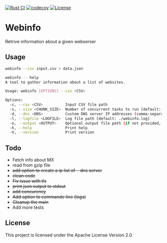 [![Rust CI](https://github.com/vgauthier/webinfo/actions/workflows/ci.yml/badge.svg)](https://github.com/vgauthier/webinfo/actions/workflows/ci.yml)
[![codecov](https://codecov.io/github/vgauthier/webinfo/graph/badge.svg?token=l1QTyO4xjx)](https://codecov.io/github/vgauthier/webinfo)
[![License](https://img.shields.io/badge/License-Apache_2.0-blue.svg)](https://opensource.org/licenses/Apache-2.0)

# Webinfo

Retrive information about a given webserser 

## Usage

```sh
webinfo --csv input.csv > data.json
```

```sh
webinfo -- help
A tool to gather information about a list of websites.

Usage: webinfo [OPTIONS] --csv <CSV>

Options:
  -c, --csv <CSV>          Input CSV file path
  -s, --size <CHUNK_SIZE>  Number of concurrent tasks to run [default: 5]
  -d, --dns <DNS>          Custom DNS server IP addresses (comma-separated)
  -l, --logfile <LOGFILE>  Log file path [default: ./webinfo.log]
  -o, --output <OUTPUT>    Optional output file path (if not provided, output to stdout)
  -h, --help               Print help
  -V, --version            Print version
```


## Todo 
* Fetch info about MX
* read from gzip file
* ~~add option to create a ip list of-- dns server~~
* ~~clean code~~ 
* ~~Fix issue with tls~~
* ~~print json output to stdout~~
* ~~add concurency~~
* ~~Add option to commande line (logs)~~
* ~~Cleanup the main~~ 
* Add more tests

## License
This project is licensed under the Apache License Version 2.0.